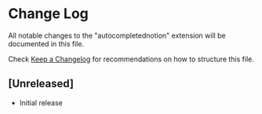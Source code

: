 # Change Log

All notable changes to the "autocompletednotion" extension will be documented in this file.

Check [Keep a Changelog](http://keepachangelog.com/) for recommendations on how to structure this file.

## [Unreleased]

- Initial release